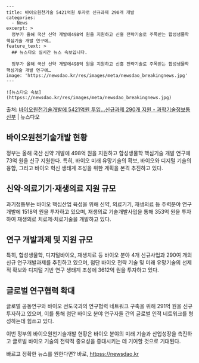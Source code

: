     ---
    title: 바이오원천기술 5421억원 투자로 신규과제 290개 개발
    categories:
      - News
    excerpt: >
      정부가 올해 국산 신약 개발에498억 원을 지원하고 신흥 전략기술로 주목받는 합성생물학 핵심기술 개발 연구에…
    feature_text: >
      ## 뉴스다오 실시간 뉴스 속보입니다.
    
      정부가 올해 국산 신약 개발에498억 원을 지원하고 신흥 전략기술로 주목받는 합성생물학 핵심기술 개발 연구에…
    image: 'https://newsdao.kr/res/images/meta/newsdao_breakingnews.jpg'
    ---
    
    ![뉴스다오 속보](httpss://newsdao.kr/res/images/meta/newsdao_breakingnews.jpg)

<p>출처: <a href="httpss://newsdao.kr/2988" rel="dofollow">바이오원천기술개발에 5421억원 투입…신규과제 290개 지원 - 과학기술정보통신부</a> | 뉴스다오</p>

<h2 data-ke-size="size26">바이오원천기술개발 현황</h2>
정부는 올해 국산 신약 개발에 498억 원을 지원하고 합성생물학 핵심기술 개발 연구에 73억 원을 신규 지원한다. 특히, 바이오 미래 유망기술의 확보, 바이오와 디지털 기술의 융합, 그리고 바이오 혁신 생태계 조성을 위한 계획을 본격 추진하고 있다.

<p data-ke-size="size16"></p>

<h2 data-ke-size="size26">신약·의료기기·재생의료 지원 규모</h2>
과기정통부는 바이오 핵심산업 육성을 위해 신약, 의료기기, 재생의료 등 주력분야 연구개발에 1518억 원을 투자하고 있으며, 재생의료 기술개발사업을 통해 353억 원을 투자하여 재생의료 치료제·치료기술을 개발하고 있다.

<p data-ke-size="size16"></p>

<h2 data-ke-size="size26">연구 개발과제 및 지원 규모</h2>
특히, 합성생물학, 디지털바이오, 재생치료 등 바이오 분야 4개 신규사업과 290여 개의 신규 연구개발과제를 추진하고 있으며, 첨단 바이오 전략 기술 및 미래 유망기술의 선제적 확보와 디지털 기반 연구 생태계 조성에 3612억 원을 투자하고 있다.

<p data-ke-size="size16"></p>

<h2 data-ke-size="size26">글로벌 연구협력 확대</h2>
글로벌 공동연구와 바이오 선도국과의 연구협력 네트워크 구축을 위해 291억 원을 신규 투자하고 있으며, 이를 통해 첨단 바이오 분야 연구자들 간의 글로벌 인적 네트워크를 형성하는데 힘쓰고 있다.

<p data-ke-size="size16"></p>

이번 정부의 바이오원천기술개발 현황은 바이오 분야의 미래 기술과 산업성장을 촉진하고 글로벌 바이오 기술의 전략적 중요성을 증대시키는 데 기여할 것으로 기대된다. 

빠르고 정확한 뉴스를 원한다면? 바로, <a href="httpss://newsdao.kr" rel="dofollow">httpss://newsdao.kr</a>


    